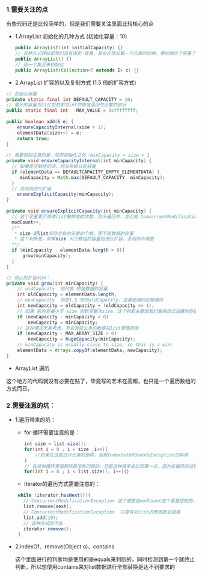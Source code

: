 ### 1.需要关注的点

有些代码还是比较简单的，但是我们需要关注里面比较核心的点

- 1.ArrayList 初始化的几种方式 (初始化容量：10)
  
  ```java
  public ArrayList(int initialCapacity) {}
  // 这种方式貌似是我们没有指定 容量，其实在添加第一个元素的时候，便初始化了容量了
  public ArrayList() {}
  // 用一个集合来初始化
  public ArrayList(Collection<? extends E> c) {}
  ```   

- 2.ArrayList 扩容的以及复制方式 (1.5 倍的扩容方式)
  
```java
// 初始化容量
private static final int DEFAULT_CAPACITY = 10;
// 最大的容量为21亿左右即为int的取值返回的正数的部分
public static final int   MAX_VALUE = 0x7fffffff;
 
public boolean add(E e) {
    ensureCapacityInternal(size + 1);  
    elementData[size++] = e;
    return true;
} 
 
// 需要特别注意的是：除开初始化之外：minCapacity = size + 1
private void ensureCapacityInternal(int minCapacity) {
  // 如果是空数组的话，则采用默认的容量 
  if (elementData == DEFAULTCAPACITY_EMPTY_ELEMENTDATA) {
     minCapacity = Math.max(DEFAULT_CAPACITY, minCapacity);
  }
  // 否则则进行扩容
    ensureExplicitCapacity(minCapacity);
}
 
private void ensureExplicitCapacity(int minCapacity) {
  // 这个变量表示修改list被修改的次数，用于遍历中，会引发 ConcurrentModificationException异常的出现
  modCount++;
  /**
   * size 是list实际含有的元素的个数，而不是数据的容量
   * 这个判断是，如果size 大于数组的容量则进行扩容，否则则不用管
  **/
  if (minCapacity - elementData.length > 0){
      grow(minCapacity);
  }
} 

// 核心的扩容代码：
private void grow(int minCapacity) {
    // oldCapacity  则代表 的是数据的容量
    int oldCapacity = elementData.length;
    // newCapacity  则是1.5 倍的oldCapacity，这里使用的位移操作
    int newCapacity = oldCapacity + (oldCapacity >> 1);
    // 如果 新的容量小于 size 则新容量为size，这个判断主要是我们使用自己设置的容量来初始化List的时候使用
    if (newCapacity - minCapacity < 0)
        newCapacity = minCapacity;
    // 这种情况无需考虑，不会有这么多的数据往list里面存放
    if (newCapacity - MAX_ARRAY_SIZE > 0)
        newCapacity = hugeCapacity(minCapacity);
    // minCapacity is usually close to size, so this is a win:
    elementData = Arrays.copyOf(elementData, newCapacity);
}
```
- ArrayList 遍历

这个地方的代码就没有必要在贴了，毕竟写的艺术在高超，也只是一个遍历数组的方式而已，


### 2.需要注意的坑：

 - 1.遍历带来的坑：
 
     - for 循环需要注意的是：
     
        ```java
        int size = list.size();
        for(int i = 0 ; i < size ;i++){
            //如果在这里进行元素的删除，会报IndexOutOfBoundsException的异常
        }
        // 在这种循环里面删除是没有问题的，但是这种效率会比较第一点，因为在循环的过程中一直要调用list.size()方法，
        for(int i = 0 ; i < list.size(); i++){}
        ```
        
     - Iterator的遍历方式需要注意的：
     
     ```java
      while (iterator.hasNext()){
        // ConcurrentModificationException 这个便是由modCount这个变量控制的，
        list.remove(next);
        // ConcurrentModificationException  只要有对list的修改都会报错
        list.add(10);
        // 这种方式则不会
        iterator.remove(); 
      }
     ```
 - 2.indexOf、remove(Object o)、contains
 
     这个里面进行的判断均是使用的是equals来判断的，同时检测到第一个就终止判断，所以想使用contains来对list数据进行全部替换是达不到要求的



